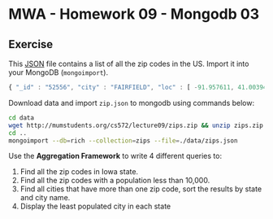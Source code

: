# MWA - Homework 09 - Mongodb 03

## Exercise

This [JSON](http://mumstudents.org/cs572/lecture09/zips.zip) file contains a list of all the zip codes in the US. Import it into your MongoDB (`mongoimport`).

```javascript
{ "_id" : "52556", "city" : "FAIRFIELD", "loc" : [ -91.957611, 41.003943 ], "pop" : 12147, "state" : "IA" }
```

Download data and import `zip.json` to mongodb using commands below:

```bash
cd data
wget http://mumstudents.org/cs572/lecture09/zips.zip && unzip zips.zip
cd ..
mongoimport --db=rich --collection=zips --file=./data/zips.json
```

Use the **Aggregation Framework** to write 4 different queries to:

1. Find all the zip codes in Iowa state.
2. Find all the zip codes with a population less than 10,000.
3. Find all cities that have more than one zip code, sort the results by state and city name.
4. Display the least populated city in each state
